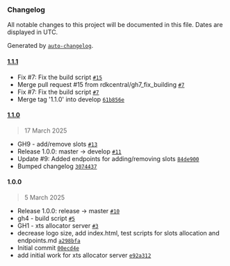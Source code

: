 ### Changelog

All notable changes to this project will be documented in this file. Dates are displayed in UTC.

Generated by [`auto-changelog`](https://github.com/CookPete/auto-changelog).

#### [1.1.1](https://rdkcentral.com/rdkcentral/xts_allocator_server/compare/1.1.0...1.1.1)

- Fix #7: Fix the build script [`#15`](https://rdkcentral.com/rdkcentral/xts_allocator_server/pull/15)
- Merge pull request #15 from rdkcentral/gh7_fix_building [`#7`](https://rdkcentral.com/rdkcentral/xts_allocator_server/issues/7)
- Fix #7: Fix the build script [`#7`](https://rdkcentral.com/rdkcentral/xts_allocator_server/issues/7)
- Merge tag '1.1.0' into develop [`61b856e`](https://rdkcentral.com/rdkcentral/xts_allocator_server/commit/61b856ec1d0de1e6d9f7936bd8c4a4ddc85dcf18)

#### [1.1.0](https://rdkcentral.com/rdkcentral/xts_allocator_server/compare/1.0.0...1.1.0)

> 17 March 2025

- GH9 - add/remove slots [`#13`](https://rdkcentral.com/rdkcentral/xts_allocator_server/pull/13)
- Release 1.0.0: master -&gt; develop [`#11`](https://rdkcentral.com/rdkcentral/xts_allocator_server/pull/11)
- Update #9: Added endpoints for adding/removing slots [`84de900`](https://rdkcentral.com/rdkcentral/xts_allocator_server/commit/84de9007be24cd6279daf34ea38ccf56847eeb5d)
- Bumped changelog [`3074437`](https://rdkcentral.com/rdkcentral/xts_allocator_server/commit/3074437a64eb2b88130a3dc01c384be4048a5455)

#### 1.0.0

> 5 March 2025

- Release 1.0.0: release -&gt; master [`#10`](https://rdkcentral.com/rdkcentral/xts_allocator_server/pull/10)
- gh4 - build script [`#5`](https://rdkcentral.com/rdkcentral/xts_allocator_server/pull/5)
- GH1 - xts allocator server [`#3`](https://rdkcentral.com/rdkcentral/xts_allocator_server/pull/3)
- decrease logo size, add index.html, test scripts for slots allocation and endpoints.md [`a298bfa`](https://rdkcentral.com/rdkcentral/xts_allocator_server/commit/a298bfa33aaa7e1ea478be0e7b89680e6bc8c80b)
- Initial commit [`00ecd4e`](https://rdkcentral.com/rdkcentral/xts_allocator_server/commit/00ecd4eb5eca85e87773e2bfffa4d271c0c3dac0)
- add initial work for xts allocator server [`e92a312`](https://rdkcentral.com/rdkcentral/xts_allocator_server/commit/e92a312da8fba65198f0a92216f5d5ed4a9f0af9)
